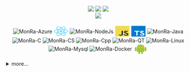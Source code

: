 <!--Hello
<h2><img src="https://emojis.slackmojis.com/emojis/images/1531849430/4246/blob-sunglasses.gif?1531849430" width="30"/> Hi There👋 , I'm MonRá! <img src="https://media.giphy.com/media/12oufCB0MyZ1Go/giphy.gif" width="50"><img src="https://i.giphy.com/9KawrQzIwdAYg.webp" width="50"></h2>
-->

<div>
  </p>
  <div align="center">
   <a href="https://www.facebook.com/ramon.chaib" target="_blank"><img src="https://img.shields.io/badge/-Facebook-%230077B5?style=for-the-badge&logo=facebook&logoColor=white" target="_blank"></a> 
  <a href="https://www.instagram.com/monrapps/" target="_blank"><img src="https://img.shields.io/badge/-Instagram-%23E4405F?style=for-the-badge&logo=instagram&logoColor=white" target="_blank"></a>
  <a href="https://www.linkedin.com/in/ramon-chaib-27007635/" target="_blank"><img src="https://img.shields.io/badge/-LinkedIn-%230077B5?style=for-the-badge&logo=linkedin&logoColor=white" target="_blank"></a>   
</div>

<div align="center">
  <img src="https://i.giphy.com/MM0Jrc8BHKx3y.webp">
</div>
  
 <div style="display: inline_block" align="center"><br>
  <img align="center" alt="MonRa-Azure" height="30" width="40" src="https://cdn.jsdelivr.net/gh/devicons/devicon/icons/azure/azure-original.svg">
  <img align="center" alt="MonRa-React" height="30" width="40" src="https://raw.githubusercontent.com/devicons/devicon/master/icons/react/react-original.svg">
  <img align="center" alt="MonRa-NodeJs" height="30" width="40" src="https://cdn.jsdelivr.net/gh/devicons/devicon/icons/nodejs/nodejs-original.svg">
  <img align="center" alt="MonRa-Js" height="30" width="40" src="https://raw.githubusercontent.com/devicons/devicon/master/icons/javascript/javascript-original.svg">     <img align="center" alt="MonRa-Ts" height="30" width="40" src="https://raw.githubusercontent.com/devicons/devicon/master/icons/typescript/typescript-original.svg">
  <img align="center" alt="MonRa-Java" height="30" width="40" src="https://cdn.jsdelivr.net/gh/devicons/devicon/icons/java/java-original.svg">
  <img align="center" alt="MonRa-C" height="30" width="40" src="https://cdn.jsdelivr.net/gh/devicons/devicon/icons/c/c-original.svg">
  <img align="center" alt="MonRa-CS" height="30" width="40" src="https://cdn.jsdelivr.net/gh/devicons/devicon/icons/csharp/csharp-original.svg">
  <img align="center" alt="MonRa-Cpp" height="30" width="40" src="https://cdn.jsdelivr.net/gh/devicons/devicon/icons/cplusplus/cplusplus-original.svg">
  <img align="center" alt="MonRa-QT" height="30" width="40" src="https://cdn.jsdelivr.net/gh/devicons/devicon/icons/qt/qt-original.svg">
  <img align="center" alt="MonRa-Linux" height="30" width="40" src="https://cdn.jsdelivr.net/gh/devicons/devicon/icons/linux/linux-original.svg">
  <img align="center" alt="MonRa-Mysql" height="30" width="40" src="https://cdn.jsdelivr.net/gh/devicons/devicon/icons/mysql/mysql-original.svg">
  <img align="center" alt="MonRa-Docker" height="30" width="40" src="https://cdn.jsdelivr.net/gh/devicons/devicon/icons/docker/docker-original.svg">  
  <img align="center" alt="MonRa-Android" height="30" width="40" src="https://github.com/devicons/devicon/blob/master/icons/android/android-original.svg">
  
</div>
</a>

</br>
<!--
[![github activity graph](https://activity-graph.herokuapp.com/graph?username=monrapps&theme=chartreuse-dark)](https://github.com/monrapps/)
-->
<div>
<details>
      <summary>more...</summary>
      
<!--
### <img src="https://media.giphy.com/media/VgCDAzcKvsR6OM0uWg/giphy.gif" width="50"> A little more about me...  

```javascript
const monra = {
    pronouns: "He" | "Him",
    code: ["any"],
    askMeAbout: ["any"],
    technologies: {
        backEnd: {
            js: ["any"],
        },
        mobileApp: {
            native: ["Android Development"]
        },
        devOps: ["AWS", "Docker🐳", "Route53", "Nginx"],
        databases: ["mongo", "MySql", "sqlite"],
        misc: ["Firebase", "Socket.IO", "selenium", "open-cv", "php", "SuiteApp"]
    },
    architecture: ["Serverless Architecture", "Progressive web applications", "Single page applications"],
    currentFocus: "Building Robots to ease opertations",
    funFact: "There are two ways to write error-free programs; only the third one works"
};
```
-->

---
<!--START_SECTION:waka-->
![Code Time](http://img.shields.io/badge/Code%20Time-1%2C216%20hrs%2056%20mins-blue)

![Profile Views](http://img.shields.io/badge/Profile%20Views-0-blue)

![Lines of code](https://img.shields.io/badge/From%20Hello%20World%20I%27ve%20Written-3.3%20million%20lines%20of%20code-blue)

**🐱 My GitHub Data** 

> 📦 66.6 kB Used in GitHub's Storage 
 > 
> 🏆 2,577 Contributions in the Year 2025
 > 
> 🚫 Not Opted to Hire
 > 
> 📜 25 Public Repositories 
 > 
> 🔑 20 Private Repositories 
 > 
**I'm an Early 🐤** 

```text
🌞 Morning                9317 commits        ████████░░░░░░░░░░░░░░░░░   32.90 % 
🌆 Daytime                12077 commits       ███████████░░░░░░░░░░░░░░   42.64 % 
🌃 Evening                4232 commits        ████░░░░░░░░░░░░░░░░░░░░░   14.94 % 
🌙 Night                  2696 commits        ██░░░░░░░░░░░░░░░░░░░░░░░   09.52 % 
```
📅 **I'm Most Productive on Thursday** 

```text
Monday                   5206 commits        █████░░░░░░░░░░░░░░░░░░░░   18.38 % 
Tuesday                  5174 commits        █████░░░░░░░░░░░░░░░░░░░░   18.27 % 
Wednesday                5320 commits        █████░░░░░░░░░░░░░░░░░░░░   18.78 % 
Thursday                 6123 commits        █████░░░░░░░░░░░░░░░░░░░░   21.62 % 
Friday                   4032 commits        ████░░░░░░░░░░░░░░░░░░░░░   14.24 % 
Saturday                 1384 commits        █░░░░░░░░░░░░░░░░░░░░░░░░   04.89 % 
Sunday                   1083 commits        █░░░░░░░░░░░░░░░░░░░░░░░░   03.82 % 
```


📊 **This Week I Spent My Time On** 

```text
🕑︎ Time Zone: America/Sao_Paulo

💬 Programming Languages: 
Markdown                 40 mins             ██████░░░░░░░░░░░░░░░░░░░   24.84 % 
TypeScript               33 mins             █████░░░░░░░░░░░░░░░░░░░░   20.87 % 
JavaScript               22 mins             ███░░░░░░░░░░░░░░░░░░░░░░   13.80 % 
HTML                     21 mins             ███░░░░░░░░░░░░░░░░░░░░░░   13.03 % 
Bash                     20 mins             ███░░░░░░░░░░░░░░░░░░░░░░   12.41 % 

🔥 Editors: 
VS Code                  2 hrs 42 mins       █████████████████████████   100.00 % 

🐱‍💻 Projects: 
scripts                  33 mins             █████░░░░░░░░░░░░░░░░░░░░   20.36 % 
Markdown                 32 mins             █████░░░░░░░░░░░░░░░░░░░░   20.22 % 
nlm-gww-watcher          32 mins             █████░░░░░░░░░░░░░░░░░░░░   19.69 % 
nvm                      27 mins             ████░░░░░░░░░░░░░░░░░░░░░   17.13 % 
ascii                    17 mins             ███░░░░░░░░░░░░░░░░░░░░░░   10.96 % 

💻 Operating System: 
WSL                      1 hr 59 mins        ██████████████████░░░░░░░   73.08 % 
Windows                  33 mins             █████░░░░░░░░░░░░░░░░░░░░   20.32 % 
Mac                      10 mins             ██░░░░░░░░░░░░░░░░░░░░░░░   06.60 % 
```

**I Mostly Code in C++** 

```text
C                        15 repos            ████░░░░░░░░░░░░░░░░░░░░░   17.24 % 
JavaScript               9 repos             ███░░░░░░░░░░░░░░░░░░░░░░   10.34 % 
Python                   9 repos             ███░░░░░░░░░░░░░░░░░░░░░░   10.34 % 
Shell                    6 repos             ██░░░░░░░░░░░░░░░░░░░░░░░   06.90 % 
HTML                     6 repos             ██░░░░░░░░░░░░░░░░░░░░░░░   06.90 % 
```



**Timeline**

![Lines of Code chart](https://raw.githubusercontent.com/monrapps/monrapps/master/assets/bar_graph.png)


 Last Updated on 30/06/2025 13:49:57 UTC
<!--END_SECTION:waka-->
